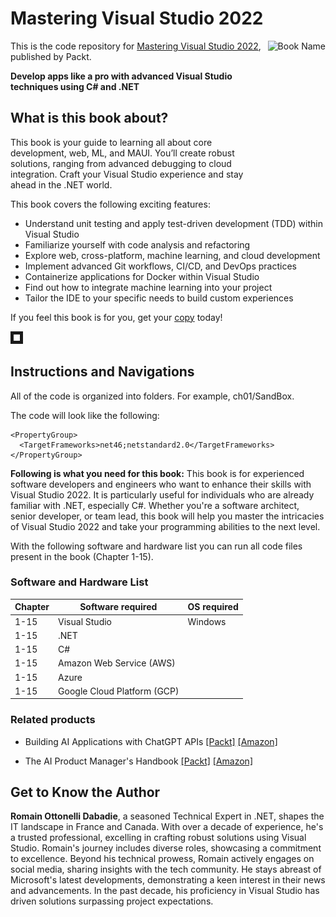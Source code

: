 # Mastering Visual Studio 2022

<a href="https://www.packtpub.com/en-us/product/mastering-visual-studio-2022-9781835884683"><img src="https://content.packt.com/_/image/original/B22218/cover_image.jpg" alt="Book Name" height="256px" align="right"></a>

This is the code repository for [Mastering Visual Studio 2022](https://www.packtpub.com/en-us/product/mastering-visual-studio-2022-9781835884683), published by Packt.

**Develop apps like a pro with advanced Visual Studio techniques using C# and .NET**

## What is this book about?
This book is your guide to learning all about core development, web, ML, and MAUI. You’ll create robust solutions, ranging from advanced debugging to cloud integration. Craft your Visual Studio experience and stay ahead in the .NET world.

This book covers the following exciting features:
*  Understand unit testing and apply test-driven development (TDD) within Visual Studio
*  Familiarize yourself with code analysis and refactoring
*  Explore web, cross-platform, machine learning, and cloud development
*  Implement advanced Git workflows, CI/CD, and DevOps practices
*  Containerize applications for Docker within Visual Studio
*  Find out how to integrate machine learning into your project
*  Tailor the IDE to your specific needs to build custom experiences

If you feel this book is for you, get your [copy](https://www.amazon.com/Mastering-Visual-Studio-2022-techniques/dp/B0DK1KH45Z) today!

<a href="https://www.packtpub.com/?utm_source=github&utm_medium=banner&utm_campaign=GitHubBanner"><img src="https://raw.githubusercontent.com/PacktPublishing/GitHub/master/GitHub.png" 
alt="https://www.packtpub.com/" border="5" /></a>


## Instructions and Navigations
All of the code is organized into folders. For example, ch01/SandBox.

The code will look like the following:
```
<PropertyGroup>
  <TargetFrameworks>net46;netstandard2.0</TargetFrameworks>
</PropertyGroup>
```

**Following is what you need for this book:**
This book is for experienced software developers and engineers who want to enhance their skills with Visual Studio 2022. It is particularly useful for individuals who are already familiar with .NET, especially C#. Whether you're a software architect, senior developer, or team lead, this book will help you master the intricacies of Visual Studio 2022 and take your programming abilities to the next level.

With the following software and hardware list you can run all code files present in the book (Chapter 1-15).

### Software and Hardware List

| Chapter  | Software required                   | OS required                        |
| -------- | ------------------------------------| -----------------------------------|
| 1-15        | Visual Studio                     | Windows |
| 1-15        | .NET            |  |
| 1-15        | C#            |  |
| 1-15        | Amazon Web Service (AWS)            | |
| 1-15        | Azure            |  |
| 1-15        | Google Cloud Platform (GCP)            | |


### Related products
* Building AI Applications with ChatGPT APIs [[Packt]](https://www.packtpub.com/en-us/product/building-ai-applications-with-chatgpt-apis-9781805127567) [[Amazon]](https://www.amazon.com/Building-Applications-ChatGPT-APIs-DALL/dp/180512756X)

* The AI Product Manager's Handbook [[Packt]](https://www.packtpub.com/en-us/product/the-ai-product-managers-handbook-9781804612934) [[Amazon]](https://www.amazon.com/AI-Product-Managers-Handbook-advantage/dp/1804612936)

## Get to Know the Author
**Romain Ottonelli Dabadie**, a seasoned Technical Expert in .NET, shapes the IT landscape in France and Canada. With over a decade of experience, he's a trusted professional, excelling in crafting robust solutions using Visual Studio. Romain's journey includes diverse roles, showcasing a commitment to excellence. Beyond his technical prowess, Romain actively engages on social media, sharing insights with the tech community. He stays abreast of Microsoft's latest developments, demonstrating a keen interest in their news and advancements. In the past decade, his proficiency in Visual Studio has driven solutions surpassing project expectations.

